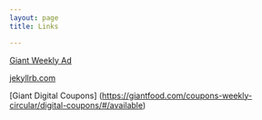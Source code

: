 ```yaml
---
layout: page
title: Links

---
```

[Giant Weekly Ad](https://giantfood.com/coupons-weekly-circular/weekly-circular/)  
 
[jekyllrb.com](https://jekyllrb.com/)


[Giant Digital Coupons] (https://giantfood.com/coupons-weekly-circular/digital-coupons/#/available)  
 
